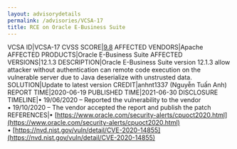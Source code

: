 ```yaml
---
layout: advisorydetails
permalink: /advisories/VCSA-17
title: RCE on Oracle E-Business Suite
---
```

VCSA ID|VCSA-17
CVSS SCORE|[9.8](https://nvd.nist.gov/vuln-metrics/cvss/v3-calculator?calculator&version=3.0&vector=(CVSS:3.1/AV:N/AC:L/PR:N/UI:N/S:U/C:H/I:H/A:H))
AFFECTED VENDORS|Apache
AFFECTED PRODUCTS|Oracle E-Business Suite
AFFECTED VERSIONS|12.1.3
DESCRIPTION|Oracle E-Business Suite version 12.1.3 allow attacker without authentication can remote code execution on the vulnerable server due to Java deserialize with unstrusted data.
SOLUTION|Update to latest version
CREDIT|anhnt1337 (Nguyễn Tuấn Anh)
REPORT TIME|2020-06-19
PUBLISHED TIME|2021-06-30
DISCLOSURE TIMELINE|&#8226; 19/06/2020 – Reported the vulnerability to the vendor<br>&#8226; 19/10/2020 – The vendor accepted the report and publish the patch
REFERENCES|&#8226; [https://www.oracle.com/security-alerts/cpuoct2020.html](https://www.oracle.com/security-alerts/cpuoct2020.html)<br>&#8226; [https://nvd.nist.gov/vuln/detail/CVE-2020-14855](https://nvd.nist.gov/vuln/detail/CVE-2020-14855)
